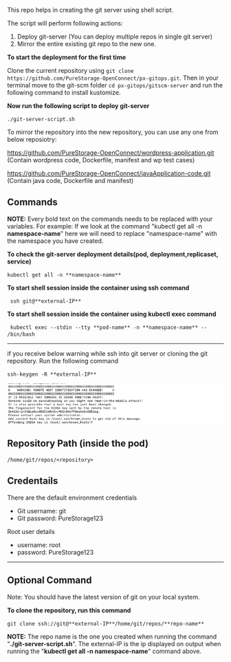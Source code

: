 This repo helps in creating the git server using shell script.

The script will perform following actions:

1) Deploy git-server (You can deploy multiple repos in single git server)
2) Mirror the entire existing git repo to the new one.

**To start the deployment for the first time**

Clone the current repository using  `git clone https://github.com/PureStorage-OpenConnect/px-gitops.git`. Then in your terminal move to the git-scm folder `cd px-gitops/gitscm-server` and run the following command  to install kustomize.


**Now run the following script to deploy git-server**

```
./git-server-script.sh
```


To mirror the repository into the new repository, you can use any one from below reposiotry:

  https://github.com/PureStorage-OpenConnect/wordpress-application.git    (Contain wordpress code, Dockerfile, manifest and wp test cases)

  https://github.com/PureStorage-OpenConnect/javaApplication-code.git         (Contain java code, Dockerfile and manifest) 





## Commands

**NOTE:** Every bold text on the commands needs to be replaced with your variables. For example: If we look at the command "kubectl get all -n **namespace-name**" here we will need to replace "namespace-name" with the namespace you have created.

**To check the git-server deployment details(pod, deployment,replicaset, service)**


    kubectl get all -n **namespace-name**


**To start shell session inside the container using ssh command**


     ssh git@**external-IP**

**To start shell session inside the container using kubectl exec command**


     kubectl exec --stdin --tty **pod-name** -n **namespace-name** -- /bin/bash

---
if you receive below warning while ssh into git server or cloning the git repository. Run the following command 

    ssh-keygen -R **external-IP**


![](./add-host-key.png?raw=true "Title")

## Repository Path (inside the pod)

```
/home/git/repos/<repository>
```

## Credentails

There are the default environment credentials

* Git username: git
* Git password: PureStorage123

Root user details

* username: root
* password: PureStorage123

---
## Optional Command

Note: You should have the latest version of git on your local system.

**To clone the repository, run this command**


    git clone ssh://git@**external-IP**/home/git/repos/**repo-name**

**NOTE:** The repo name is the one you created when running the command "**./git-server-script.sh**".
The external-IP is the ip displayed on output when running the "**kubectl get all -n namespace-name**" command above.


